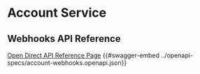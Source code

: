 # Account Service

## Webhooks API Reference

[Open Direct API Reference Page](https://projectlibertylabs.github.io/gateway/account/webhooks.html)
{{#swagger-embed ../openapi-specs/account-webhooks.openapi.json}}
